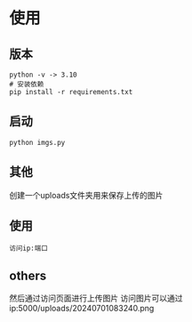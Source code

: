 # 使用
## 版本
```
python -v -> 3.10
# 安装依赖
pip install -r requirements.txt
```
## 启动
```
python imgs.py
```
## 其他
创建一个uploads文件夹用来保存上传的图片
## 使用
```
访问ip:端口
```
## others
然后通过访问页面进行上传图片
访问图片可以通过 ip:5000/uploads/20240701083240.png
